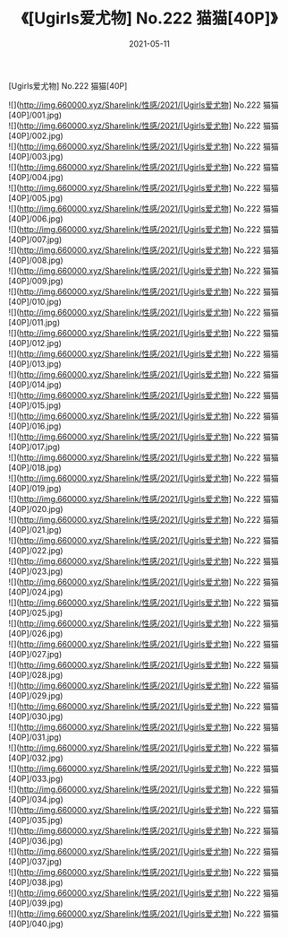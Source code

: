 ﻿---
layout: post
title:  《[Ugirls爱尤物] No.222 猫猫[40P]》
date:   2021-05-11
img: http://img.660000.xyz/Sharelink/性感/2021/[Ugirls爱尤物] No.222 猫猫[40P]/000.jpg
categories: [美女, 清纯, 唯美]
---

[Ugirls爱尤物] No.222 猫猫[40P]

  ![](http://img.660000.xyz/Sharelink/性感/2021/[Ugirls爱尤物] No.222 猫猫[40P]/001.jpg) <br> ![](http://img.660000.xyz/Sharelink/性感/2021/[Ugirls爱尤物] No.222 猫猫[40P]/002.jpg) <br> ![](http://img.660000.xyz/Sharelink/性感/2021/[Ugirls爱尤物] No.222 猫猫[40P]/003.jpg) <br> ![](http://img.660000.xyz/Sharelink/性感/2021/[Ugirls爱尤物] No.222 猫猫[40P]/004.jpg) <br> ![](http://img.660000.xyz/Sharelink/性感/2021/[Ugirls爱尤物] No.222 猫猫[40P]/005.jpg) <br> ![](http://img.660000.xyz/Sharelink/性感/2021/[Ugirls爱尤物] No.222 猫猫[40P]/006.jpg) <br> ![](http://img.660000.xyz/Sharelink/性感/2021/[Ugirls爱尤物] No.222 猫猫[40P]/007.jpg) <br> ![](http://img.660000.xyz/Sharelink/性感/2021/[Ugirls爱尤物] No.222 猫猫[40P]/008.jpg) <br> ![](http://img.660000.xyz/Sharelink/性感/2021/[Ugirls爱尤物] No.222 猫猫[40P]/009.jpg) <br> ![](http://img.660000.xyz/Sharelink/性感/2021/[Ugirls爱尤物] No.222 猫猫[40P]/010.jpg) <br> ![](http://img.660000.xyz/Sharelink/性感/2021/[Ugirls爱尤物] No.222 猫猫[40P]/011.jpg) <br> ![](http://img.660000.xyz/Sharelink/性感/2021/[Ugirls爱尤物] No.222 猫猫[40P]/012.jpg) <br> ![](http://img.660000.xyz/Sharelink/性感/2021/[Ugirls爱尤物] No.222 猫猫[40P]/013.jpg) <br> ![](http://img.660000.xyz/Sharelink/性感/2021/[Ugirls爱尤物] No.222 猫猫[40P]/014.jpg) <br> ![](http://img.660000.xyz/Sharelink/性感/2021/[Ugirls爱尤物] No.222 猫猫[40P]/015.jpg) <br> ![](http://img.660000.xyz/Sharelink/性感/2021/[Ugirls爱尤物] No.222 猫猫[40P]/016.jpg) <br> ![](http://img.660000.xyz/Sharelink/性感/2021/[Ugirls爱尤物] No.222 猫猫[40P]/017.jpg) <br> ![](http://img.660000.xyz/Sharelink/性感/2021/[Ugirls爱尤物] No.222 猫猫[40P]/018.jpg) <br> ![](http://img.660000.xyz/Sharelink/性感/2021/[Ugirls爱尤物] No.222 猫猫[40P]/019.jpg) <br> ![](http://img.660000.xyz/Sharelink/性感/2021/[Ugirls爱尤物] No.222 猫猫[40P]/020.jpg) <br> ![](http://img.660000.xyz/Sharelink/性感/2021/[Ugirls爱尤物] No.222 猫猫[40P]/021.jpg) <br> ![](http://img.660000.xyz/Sharelink/性感/2021/[Ugirls爱尤物] No.222 猫猫[40P]/022.jpg) <br> ![](http://img.660000.xyz/Sharelink/性感/2021/[Ugirls爱尤物] No.222 猫猫[40P]/023.jpg) <br> ![](http://img.660000.xyz/Sharelink/性感/2021/[Ugirls爱尤物] No.222 猫猫[40P]/024.jpg) <br> ![](http://img.660000.xyz/Sharelink/性感/2021/[Ugirls爱尤物] No.222 猫猫[40P]/025.jpg) <br> ![](http://img.660000.xyz/Sharelink/性感/2021/[Ugirls爱尤物] No.222 猫猫[40P]/026.jpg) <br> ![](http://img.660000.xyz/Sharelink/性感/2021/[Ugirls爱尤物] No.222 猫猫[40P]/027.jpg) <br> ![](http://img.660000.xyz/Sharelink/性感/2021/[Ugirls爱尤物] No.222 猫猫[40P]/028.jpg) <br> ![](http://img.660000.xyz/Sharelink/性感/2021/[Ugirls爱尤物] No.222 猫猫[40P]/029.jpg) <br> ![](http://img.660000.xyz/Sharelink/性感/2021/[Ugirls爱尤物] No.222 猫猫[40P]/030.jpg) <br> ![](http://img.660000.xyz/Sharelink/性感/2021/[Ugirls爱尤物] No.222 猫猫[40P]/031.jpg) <br> ![](http://img.660000.xyz/Sharelink/性感/2021/[Ugirls爱尤物] No.222 猫猫[40P]/032.jpg) <br> ![](http://img.660000.xyz/Sharelink/性感/2021/[Ugirls爱尤物] No.222 猫猫[40P]/033.jpg) <br> ![](http://img.660000.xyz/Sharelink/性感/2021/[Ugirls爱尤物] No.222 猫猫[40P]/034.jpg) <br> ![](http://img.660000.xyz/Sharelink/性感/2021/[Ugirls爱尤物] No.222 猫猫[40P]/035.jpg) <br> ![](http://img.660000.xyz/Sharelink/性感/2021/[Ugirls爱尤物] No.222 猫猫[40P]/036.jpg) <br> ![](http://img.660000.xyz/Sharelink/性感/2021/[Ugirls爱尤物] No.222 猫猫[40P]/037.jpg) <br> ![](http://img.660000.xyz/Sharelink/性感/2021/[Ugirls爱尤物] No.222 猫猫[40P]/038.jpg) <br> ![](http://img.660000.xyz/Sharelink/性感/2021/[Ugirls爱尤物] No.222 猫猫[40P]/039.jpg) <br> ![](http://img.660000.xyz/Sharelink/性感/2021/[Ugirls爱尤物] No.222 猫猫[40P]/040.jpg) <br>